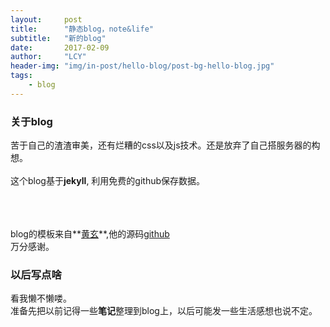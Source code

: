 ```yaml
---
layout:     post
title:      "静态blog，note&life"
subtitle:   "新的blog"
date:       2017-02-09
author:     "LCY"
header-img: "img/in-post/hello-blog/post-bg-hello-blog.jpg"
tags:
    - blog
---
```


### 关于blog

苦于自己的渣渣审美，还有烂糟的css以及js技术。还是放弃了自己搭服务器的构想。
<br><br>
这个blog基于**jekyll**, 利用免费的github保存数据。

<br><br><br>
blog的模板来自**[黄玄](https://huangxuan.me/)**,他的源码[github](https://github.com/huxpro/huxpro.github.io/)
<br>
万分感谢。

### 以后写点啥

看我懒不懒喽。
<br>
准备先把以前记得一些**笔记**整理到blog上，以后可能发一些生活感想也说不定。